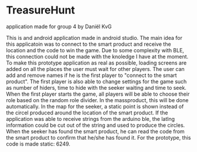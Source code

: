 # TreasureHunt
application made for group 4 by Daniël KvG

This is and android application made in android studio.
The main idea for this applicatoin was to connect to the smart product and receive the location and the code to win the game.
Due to some complexity with BLE, this connection could not be made with the knoledge I have at the moment.
To make this prototype application as real as possible, loading screens are added on all the places the user must wait for other players.
The user can add and remove names if he is the first player to "connect to the smart product". The first player is also able to change
settings for the game such as number of hiders, time to hide with the seeker waiting and time to seek.
When the first player starts the game, all players will be able to choose their role based on the random role divider. In the massproduct,
this will be done automatically.
In the map for the seeker, a static point is shown instead of the circel produced around the location of the smart product.
If the application was able to receive strings from the arduino ble, the latlng information could be cut out of the string and used to produce the circles.
When the seeker has found the smart product, he can read the code from the smart product to confirm that he/she has found it.
For the prototype, this code is made static: 6249.
